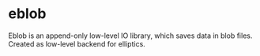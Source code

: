 # eblob
Eblob is an append-only low-level IO library, which saves data in blob files. Created as low-level backend for elliptics.
